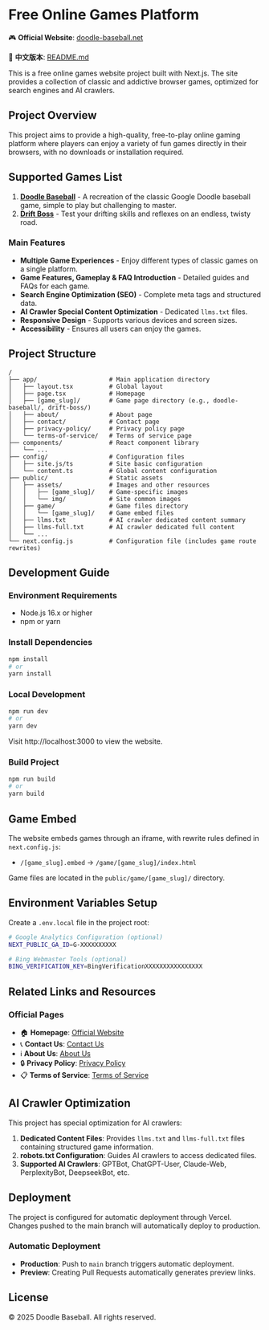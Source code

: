 # Free Online Games Platform

🎮 **Official Website**: [doodle-baseball.net](https://doodle-baseball.net/)

📖 **中文版本**: [README.md](./README.md)

This is a free online games website project built with Next.js. The site provides a collection of classic and addictive browser games, optimized for search engines and AI crawlers.

## Project Overview

This project aims to provide a high-quality, free-to-play online gaming platform where players can enjoy a variety of fun games directly in their browsers, with no downloads or installation required.

## Supported Games List

1.  **[Doodle Baseball](https://doodle-baseball.net/doodle-baseball)** - A recreation of the classic Google Doodle baseball game, simple to play but challenging to master.
2.  **[Drift Boss](https://doodle-baseball.net/drift-boss)** - Test your drifting skills and reflexes on an endless, twisty road.

### Main Features

- **Multiple Game Experiences** - Enjoy different types of classic games on a single platform.
- **Game Features, Gameplay & FAQ Introduction** - Detailed guides and FAQs for each game.
- **Search Engine Optimization (SEO)** - Complete meta tags and structured data.
- **AI Crawler Special Content Optimization** - Dedicated `llms.txt` files.
- **Responsive Design** - Supports various devices and screen sizes.
- **Accessibility** - Ensures all users can enjoy the games.

## Project Structure

```
/
├── app/                    # Main application directory
│   ├── layout.tsx          # Global layout
│   ├── page.tsx            # Homepage
│   ├── [game_slug]/        # Game page directory (e.g., doodle-baseball/, drift-boss/)
│   ├── about/              # About page
│   ├── contact/            # Contact page
│   ├── privacy-policy/     # Privacy policy page
│   └── terms-of-service/   # Terms of service page
├── components/             # React component library
│   └── ...
├── config/                 # Configuration files
│   ├── site.js/ts          # Site basic configuration
│   └── content.ts          # Global content configuration
├── public/                 # Static assets
│   ├── assets/             # Images and other resources
│   │   ├── [game_slug]/    # Game-specific images
│   │   └── img/            # Site common images
│   ├── game/               # Game files directory
│   │   └── [game_slug]/    # Game embed files
│   ├── llms.txt            # AI crawler dedicated content summary
│   ├── llms-full.txt       # AI crawler dedicated full content
│   └── ...
└── next.config.js          # Configuration file (includes game route rewrites)
```

## Development Guide

### Environment Requirements
- Node.js 16.x or higher
- npm or yarn

### Install Dependencies
```bash
npm install
# or
yarn install
```

### Local Development
```bash
npm run dev
# or
yarn dev
```
Visit http://localhost:3000 to view the website.

### Build Project
```bash
npm run build
# or
yarn build
```

## Game Embed

The website embeds games through an iframe, with rewrite rules defined in `next.config.js`:

- `/[game_slug].embed` → `/game/[game_slug]/index.html`

Game files are located in the `public/game/[game_slug]/` directory.

## Environment Variables Setup

Create a `.env.local` file in the project root:

```bash
# Google Analytics Configuration (optional)
NEXT_PUBLIC_GA_ID=G-XXXXXXXXXX

# Bing Webmaster Tools (optional)
BING_VERIFICATION_KEY=BingVerificationXXXXXXXXXXXXXXXX
```

## Related Links and Resources

### Official Pages
- 🏠 **Homepage**: [Official Website](https://doodle-baseball.net/)
- 📞 **Contact Us**: [Contact Us](https://doodle-baseball.net/contact)
- ℹ️ **About Us**: [About Us](https://doodle-baseball.net/about)
- 🔒 **Privacy Policy**: [Privacy Policy](https://doodle-baseball.net/privacy-policy)
- 📋 **Terms of Service**: [Terms of Service](https://doodle-baseball.net/terms-of-service)

## AI Crawler Optimization

This project has special optimization for AI crawlers:
1.  **Dedicated Content Files**: Provides `llms.txt` and `llms-full.txt` files containing structured game information.
2.  **robots.txt Configuration**: Guides AI crawlers to access dedicated files.
3.  **Supported AI Crawlers**: GPTBot, ChatGPT-User, Claude-Web, PerplexityBot, DeepseekBot, etc.

## Deployment

The project is configured for automatic deployment through Vercel. Changes pushed to the main branch will automatically deploy to production.

### Automatic Deployment
- **Production**: Push to `main` branch triggers automatic deployment.
- **Preview**: Creating Pull Requests automatically generates preview links.

## License

© 2025 Doodle Baseball. All rights reserved. 